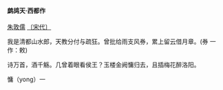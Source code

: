 #### 鹧鸪天·西都作

[朱敦儒](https://so.gushiwen.cn/authorv_d82bfa645313.aspx) [〔宋代〕](https://so.gushiwen.cn/shiwens/default.aspx?cstr=宋代)

我是清都山水郎，天教分付与疏狂。曾批给雨支风券，累上留云借月章。(券 一作：敕)

诗万首，酒千觞。几曾着眼看侯王？玉楼金阙慵归去，且插梅花醉洛阳。

慵（yong）一
